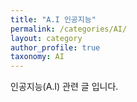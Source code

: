 ```yaml
---
title: "A.I 인공지능"
permalink: /categories/AI/
layout: category
author_profile: true
taxonomy: AI
---
```

인공지능(A.I) 관련 글 입니다.
